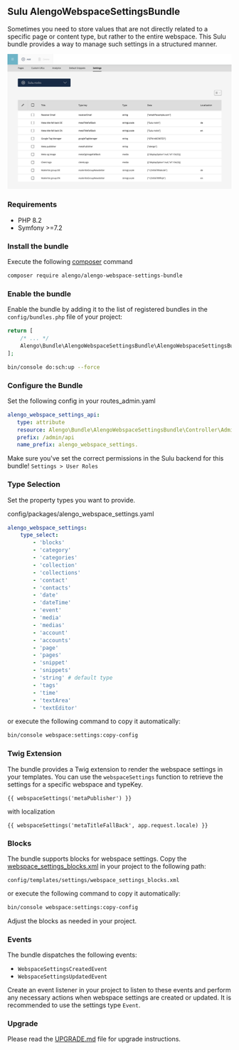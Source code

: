 ## Sulu AlengoWebspaceSettingsBundle
Sometimes you need to store values that are not directly related to a specific page or content type, but rather to the entire webspace.
This Sulu bundle provides a way to manage such settings in a structured manner.

![Screenshot of Sulu AlengoWebspaceSettingsBundle](sulu.png)

### Requirements

* PHP 8.2
* Symfony >=7.2

### Install the bundle

Execute the following [composer](https://getcomposer.org/) command

```bash
composer require alengo/alengo-webspace-settings-bundle
```

### Enable the bundle

Enable the bundle by adding it to the list of registered bundles in the `config/bundles.php` file of your project:

 ```php
 return [
     /* ... */
     Alengo\Bundle\AlengoWebspaceSettingsBundle\AlengoWebspaceSettingsBundle::class => ['all' => true],
 ];
 ```

```bash
bin/console do:sch:up --force
```

### Configure the Bundle

Set the following config in your routes_admin.yaml

 ```yaml
alengo_webspace_settings_api:
    type: attribute
    resource: Alengo\Bundle\AlengoWebspaceSettingsBundle\Controller\Admin\WebspaceSettingsController
    prefix: /admin/api
    name_prefix: alengo_webspace_settings.
 ```
Make sure you've set the correct permissions in the Sulu backend for this bundle!
`Settings > User Roles`

### Type Selection

Set the property types you want to provide.

config/packages/alengo_webspace_settings.yaml

```yaml
alengo_webspace_settings:
    type_select:
        - 'blocks'
        - 'category'
        - 'categories'
        - 'collection'
        - 'collections'
        - 'contact'
        - 'contacts'
        - 'date'
        - 'dateTime'
        - 'event'
        - 'media'
        - 'medias'
        - 'account'
        - 'accounts'
        - 'page'
        - 'pages'
        - 'snippet'
        - 'snippets'
        - 'string' # default type
        - 'tags'
        - 'time'
        - 'textArea'
        - 'textEditor'
```
or execute the following command to copy it automatically:
```bash
bin/console webspace:settings:copy-config
```

### Twig Extension
The bundle provides a Twig extension to render the webspace settings in your templates.
You can use the `webspaceSettings` function to retrieve the settings for a specific webspace and typeKey.

```twig
{{ webspaceSettings('metaPublisher') }}
```
with localization

```twig
{{ webspaceSettings('metaTitleFallBack', app.request.locale) }}
```

### Blocks
The bundle supports blocks for webspace settings. Copy the [webspace_settings_blocks.xml](https://github.com/alengodev/alengoWebspaceSettingsBundle/blob/main/Resources/app/config/templates/settings/webspace_settings_blocks.xml) in your project to the following path:
```
config/templates/settings/webspace_settings_blocks.xml
```
or execute the following command to copy it automatically:
```bash
bin/console webspace:settings:copy-config
```
Adjust the blocks as needed in your project.

### Events
The bundle dispatches the following events:
- `WebspaceSettingsCreatedEvent`
- `WebspaceSettingsUpdatedEvent`

Create an event listener in your project to listen to these events and perform any necessary actions when webspace settings are created or updated.
It is recommended to use the settings type `Event`.

### Upgrade
Please read the [UPGRADE.md](UPGRADE.md) file for upgrade instructions.